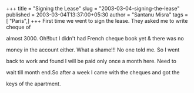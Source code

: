 +++
title = "Signing the Lease"
slug = "2003-03-04-signing-the-lease"
published = 2003-03-04T13:37:00+05:30
author = "Santanu Misra"
tags = [ "Paris",]
+++
First time we went to sign the lease. They asked me to write cheque of

almost 3000. Oh!!but I didn't had French cheque book yet & there was no

money in the account either. What a shame!!! No one told me. So I went

back to work and found I will be paid only once a month here. Need to

wait till month end.So after a week I came with the cheques and got the

keys of the apartment.
